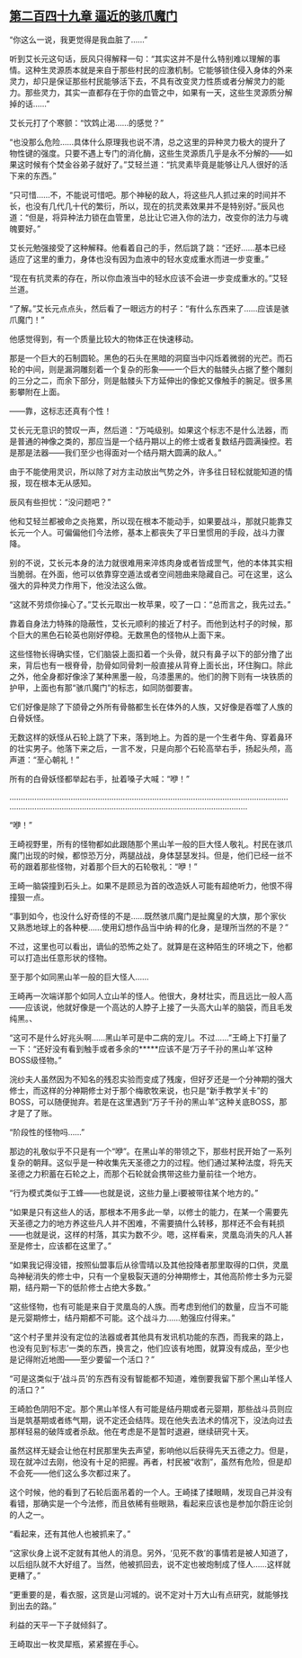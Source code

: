 ## [第二百四十九章 逼近的骇爪魔门](https://www.xxbiquge.com/11_11207/9175163.html)


  “你这么一说，我更觉得是我血脏了……”

  听到艾长元这句话，辰风只得解释一句：“其实这并不是什么特别难以理解的事情。这种生灵源质本就是来自于那些村民的应激机制。它能够锁住侵入身体的外来灵力，却只是保证那些村民能够活下去，不具有改变灵力性质或者分解灵力的能力。那些灵力，其实一直都存在于你的血管之中，如果有一天，这些生灵源质分解掉的话……”

  艾长元打了个寒颤：“饮鸩止渴……的感觉？”

  “也没那么危险……具体什么原理我也说不清，总之这里的异种灵力极大的提升了物性键的强度。只要不遇上专门的消化酶，这些生灵源质几乎是永不分解的——如果这时候有个焚金谷弟子就好了。”艾轻兰道：“抗灵素毕竟是能够让凡人很好的活下来的东西。”

  “只可惜……不，不能说可惜吧。那个神秘的敌人，将这些凡人抓过来的时间并不长，也没有几代几十代的繁衍，所以，现在的抗灵素效果并不是特别好。”辰风也道：“但是，将异种法力锁在血管里，总比让它进入你的法力，改变你的法力与魂魄要好。”

  艾长元勉强接受了这种解释。他看着自己的手，然后跳了跳：“还好……基本已经适应了这里的重力，身体也没有因为血液中的轻水变成重水而进一步变重。”

  “现在有抗灵素的存在，所以你血液当中的轻水应该不会进一步变成重水的。”艾轻兰道。

  “了解。”艾长元点点头，然后看了一眼远方的村子：“有什么东西来了……应该是骇爪魔门！”

  他感觉得到，有一个质量比较大的物体正在快速移动。

  那是一个巨大的石制圆轮。黑色的石头在黑暗的洞窟当中闪烁着微弱的光芒。而石轮的中间，则是漏洞雕刻着一个复杂的形象——一个巨大的骷髅头占据了整个雕刻的三分之二，而余下部分，则是骷髅头下方延伸出的像蛇又像触手的腕足。很多黑影攀附在上面。

  ——靠，这标志还真有个性！

  艾长元无意识的赞叹一声，然后道：“万吨级别。如果这个标志不是什么法器，而是普通的神像之类的，那应当是一个结丹期以上的修士或者复数结丹圆满操控。若是那是法器——我们至少也得面对一个结丹期大圆满的敌人。”

  由于不能使用灵识，所以除了对方主动放出气势之外，许多往日轻松就能知道的情报，现在根本无从感知。

  辰风有些担忧：“没问题吧？”

  他和艾轻兰都被命之炎拖累，所以现在根本不能动手，如果要战斗，那就只能靠艾长元一个人。可偏偏他们今法修，基本上都丧失了平日里惯用的手段，战斗力骤降。

  别的不说，艾长元本身的法力就很难用来淬炼肉身或者皆成罡气，他的本体其实相当脆弱。在外面，他可以依靠穿空遁法或者空间翘曲来隐藏自己。可在这里，这么强大的异种灵力作用下，他没法这么做。

  “这就不劳烦你操心了。”艾长元取出一枚苹果，咬了一口：“总而言之，我先过去。”

  靠着自身法力特殊的隐蔽性，艾长元顺利的接近了村子。而他到达村子的时候，那个巨大的黑色石轮英也刚好停稳。无数黑色的怪物从上面下来。

  这些怪物长得确实怪，它们脑袋上面扣着一个头骨，就只有鼻子以下的部分撸了出来，背后也有一根脊骨，肋骨如同骨刺一般直接从背脊上面长出，环住胸口。除此之外，他全身都好像涂了某种黑墨一般，乌漆墨黑的。他们的胯下则有一块铁质的护甲，上面也有那“骇爪魔门”的标志，如同防御要害。

  它们好像是除了下颌骨之外所有骨骼都生长在体外的人族，又好像是吞噬了人族的白骨妖怪。

  无数这样的妖怪从石轮上跳了下来，落到地上。为首的是一个生者牛角、穿着鼻环的壮实男子。他落下来之后，一言不发，只是向那个石轮高举右手，扬起头颅，高声道：“至心朝礼！”

  所有的白骨妖怪都举起右手，扯着嗓子大喊：“咿！”

  …………………………………………………………………………………………………………………………………………………………………………………………………………

  “咿！”

  王崎视野里，所有的怪物都如此跟随那个黑山羊一般的巨大怪人敬礼。村民在骇爪魔门出现的时候，都惊恐万分，两腿战战，身体瑟瑟发抖。但是，他们已经一丝不苟的跟着那些怪物，对着那个巨大的石轮敬礼：“咿！”

  王崎一脑袋撞到石头上。如果不是顾忌为首的改造妖人可能有超绝听力，他恨不得撞狠一点。

  “事到如今，也没什么好奇怪的不是……既然骇爪魔门是扯魔皇的大旗，那个家伙又熟悉地球上的各种梗……使用幻想作品当中纳·粹的化身，是理所当然的不是？”

  不过，这里也可以看出，谪仙的恐怖之处了。就算是在这种陌生的环境之下，他都可以打造出任意形状的怪物。

  至于那个如同黑山羊一般的巨大怪人……

  王崎再一次端详那个如同人立山羊的怪人。他很大，身材壮实，而且远比一般人高——应该说，他就好像是一个高达的人脖子上接了一头高大山羊的脑袋，而且毛发纯黑。、

  “这可不是什么好兆头啊……黑山羊可是中二病的宠儿。不过……”王崎上下打量了一下：“还好没有看到触手或者多余的*****应该不是‘万子千孙的黑山羊’这种BOSS级怪物。”

  浣纱夫人虽然因为不知名的残忍实验而变成了残废，但好歹还是一个分神期的强大修士，而这样的分神期修士对于那个梅歌牧来说，也只是“新手教学关卡”的BOSS，可以随便抛弃。若是在这里遇到“万子千孙的黑山羊”这种关底BOSS，那才是了了账。

  “阶段性的怪物吗……”

  那边的礼敬似乎不只是有一个“咿”。在黑山羊的带领之下，那些村民开始了一系列复杂的朝拜。这似乎是一种收集先天圣德之力的过程。他们通过某种法度，将先天圣德之力积蓄在石轮之上，而那个石轮就会携带这些力量前往一个地方。

  “行为模式类似于工蜂——也就是说，这些力量上i要被带往某个地方的。”

  “如果是只有这些人的话，那根本不用多此一举，以修士的能力，在某一个需要先天圣德之力的地方养这些凡人并不困难，不需要搞什么转移，那样还不会有耗损——也就是说，这样的村落，其实为数不少。嗯，这样看来，灵凰岛消失的凡人甚至是修士，应该都在这里了。”

  “如果我记得没错，按照仙盟事后从徐雪晴以及其他投降者那里取得的口供，灵凰岛神秘消失的修士中，只有一个皇极裂天道的分神期修士，其他高阶修士多为元婴期，结丹期一下的低阶修士占绝大多数。”

  “这些怪物，也有可能是来自于灵凰岛的人族。而考虑到他们的数量，应当不可能是元婴期修士，结丹期都不可能。这个战斗力……勉强应付得来。”

  “这个村子里并没有定位的法器或者其他具有发讯机功能的东西，而我来的路上，也没有见到‘标志’一类的东西，换言之，他们应该有地图，就算没有成品，至少也是记得附近地图——至少要留一个活口？”

  “可是这类似于‘战斗员’的东西有没有智能都不知道，难倒要我留下那个黑山羊怪人的活口？”

  王崎脸色阴阳不定。那个黑山羊怪人有可能是结丹期或者元婴期，那些战斗员则应当是筑基期或者练气期，说不定还会结阵。现在他失去法术的情况下，没法向过去那样轻易的破阵或者杀敌。他在考虑是不是暂时退避，继续研究十天。

  虽然这样无疑会让他在村民那里失去声望，影响他以后获得先天五德之力。但是，现在就冲过去刚，他没有十足的把握。再者，村民被“收割”，虽然有危险，但是却不会死——他们这么多次都过来了。

  这个时候，他的看到了石轮后面吊着的一个人。王崎揉了揉眼睛，发现自己并没有看错，那确实是一个今法修，而且依稀有些眼熟，看起来应该也是参加尔蔚庄论剑的人之一。

  “看起来，还有其他人也被抓来了。”

  “这家伙身上说不定就有其他人的消息。另外，‘见死不救’的事情若是被人知道了，以后组队就不大好组了。当然，他被抓回去，说不定也被炮制成了怪人……这样就更糟了。”

  “更重要的是，看衣服，这货是山河城的。说不定对十万大山有点研究，就能够找到出去的路。”

  利益的天平一下子就倾斜了。

  王崎取出一枚灵犀瓶，紧紧握在手心。
